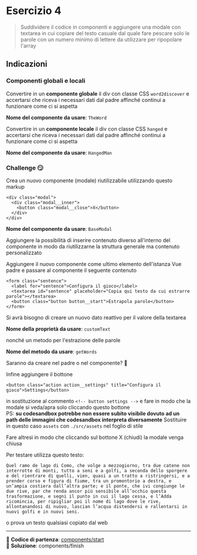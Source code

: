 # Esercizio 4

> Suddividere il codice in componenti e aggiungere una modale con textarea in cui copiare del testo casuale dal quale fare pescare solo le parole con un numero minimo di lettere da utilizzare per ripopolare l'array

## Indicazioni

### Componenti globali e locali

Convertire in un **componente globale** il div con classe CSS `word2discover` e accertarsi che riceva i necessari dati dal padre affinché continui a funzionare come ci si aspetta

**Nome del componente da usare**: `TheWord`

Convertire in un **componente locale** il div con classe CSS `hanged` e accertarsi che riceva i necessari dati dal padre affinché continui a funzionare come ci si aspetta

**Nome del componente da usare**: `HangedMan`

### Challenge 😏

Crea un nuovo componente (modale) riutilizzabile utilizzando questo markup

```
<div class="modal">
  <div class="modal__inner">
    <button class="modal__close">X</button>
  </div>
</div> 
```

**Nome del componente da usare**: `BaseModal`

Aggiungere la possibilità di inserire contenuto diverso all'interno del componente in modo da riutilizzarne la struttura generale ma contenuto personalizzato

Aggiungere il nuovo componente come ultimo elemento dell'istanza Vue padre e passare al componente il seguente contenuto

```
<form class="sentence">
  <label for="sentence">Configura il gioco</label>
  <textarea id="sentence" placeholder="Copia qui testo da cui estrarre parole"></textarea>
  <button class="button button__start">Estrapola parole</button>
</form>
```

Si avrà bisogno di creare un nuovo dato reattivo per il valore della textarea

**Nome della proprietà da usare**: `customText`

nonché un metodo per l'estrazione delle parole

**Nome del metodo da usare**: `getWords`

Saranno da creare nel padre o nel componente? 🤔

Infine aggiungere il bottone

```
<button class="action action__settings" title="Configura il gioco">Settings</button>
```

in sostituzione al commento `<!-- button settings -->` e fare in modo che la modale si veda/apra solo cliccando questo bottone  
PS: **su codesandbox potrebbe non essere subito visibile dovuto ad un path delle immagini che codesandbox interpreta diversamente** Sostituire in questo caso `assets` con `./src/assets` nel foglio di stile

Fare altresì in modo che cliccando sul bottone X (chiudi) la modale venga chiusa

Per testare utilizza questo testo:

```
Quel ramo de lago di Como, che volge a mezzogiorno, tra due catene non interrotte di monti, tutto a seni e a golfi, a seconda dello sporgere e del rientrare di quelli, vien, quasi a un tratto a ristringersi, e a prender corso e figura di fiume, tra un promontorio a destra, e un’ampia costiera dall’altra parte; e il ponte, che ivi congiunge le due rive, par che renda ancor più sensibile all’occhio questa trasformazione, e segni il punto in cui il lago cessa, e l’Adda ricomincia, per ripigliar poi il nome di lago dove le rive, allontanandosi di nuovo, lascian l’acqua distendersi e rallentarsi in nuovi golfi e in nuovi seni.
```

o prova un testo qualsiasi copiato dal web

-----------

💪 **Codice di partenza**: [components/start](https://github.com/lorenaramonda/hanged-cdn/tree/components/start)  
🤫 **Soluzione**: components/finish